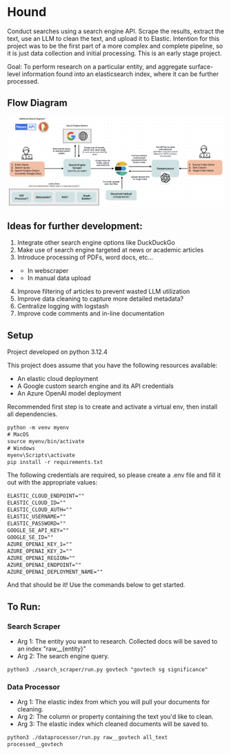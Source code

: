 

# Hound

Conduct searches using a search engine API. Scrape the results, extract the text, use an LLM to clean the text, and upload it to Elastic.
Intention for this project was to be the first part of a more complex and complete pipeline, so it is just data collection and initial processing. 
This is an early stage project.

Goal: To perform research on a particular entity, and aggregate surface-level information found into an elasticsearch index, where it can be further processed. 

## Flow Diagram

![Current Project Flow](./readme_assets/flow.png)

## Ideas for further development:

1) Integrate other search engine options like DuckDuckGo
2) Make use of search engine targeted at news or academic articles
3) Introduce processing of PDFs, word docs, etc... 
* * In webscraper
* * In manual data upload
4) Improve filtering of articles to prevent wasted LLM utilization 
5) Improve data cleaning to capture more detailed metadata?
6) Centralize logging with logstash 
7) Improve code comments and in-line documentation

## Setup

Project developed on python 3.12.4

This project does assume that you have the following resources available:

* An elastic cloud deployment
* A Google custom search engine and its API credentials
* An Azure OpenAI model deployment

Recommended first step is to create and activate a virtual env, then install all dependencies. 
```
python -m venv myenv
# MacOS
source myenv/bin/activate
# Windows
myenv\Scripts\activate 
pip install -r requirements.txt
```
The following credentials are required, so please create a .env file and fill it out with the appropriate values:

```
ELASTIC_CLOUD_ENDPOINT=""
ELASTIC_CLOUD_ID=""
ELASTIC_CLOUD_AUTH=""
ELASTIC_USERNAME=""
ELASTIC_PASSWORD=""
GOOGLE_SE_API_KEY=""
GOOGLE_SE_ID=""
AZURE_OPENAI_KEY_1=""
AZURE_OPENAI_KEY_2=""
AZURE_OPENAI_REGION=""
AZURE_OPENAI_ENDPOINT=""
AZURE_OPENAI_DEPLOYMENT_NAME=""
```

And that should be it! Use the commands below to get started. 

## To Run:

### Search Scraper
* Arg 1: The entity you want to research. Collected docs will be saved to an index "raw__{entity}"
* Arg 2: The search engine query.
```
python3 ./search_scraper/run.py govtech "govtech sg significance"
```

### Data Processor
* Arg 1: The elastic index from which you will pull your documents for cleaning. 
* Arg 2: The column or property containing the text you'd like to clean.
* Arg 3: The elastic index which cleaned documents will be saved to. 
```
python3 ./dataprocessor/run.py raw__govtech all_text processed__govtech
```

